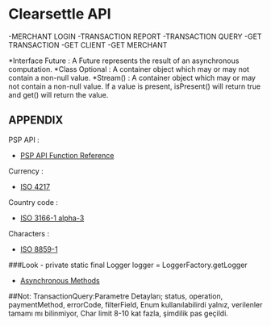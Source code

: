 # Clearsettle API

-MERCHANT LOGIN
-TRANSACTION REPORT
-TRANSACTION QUERY
-GET TRANSACTION
-GET CLIENT
-GET MERCHANT


*Interface Future<V> : A Future represents the result of an asynchronous computation.
*Class Optional<T> : A container object which may or may not contain a non-null value.
*Stream() : A container object which may or may not contain a non-null value. If a value is present, isPresent() will return true and get() will return the value. 

## APPENDIX

PSP API :

- [PSP API Function Reference](http://docs.raima.com/rdm/current/C_UG/Content/PSPUG/PSPAPIReference.htm)

Currency : 

- [ISO 4217](http://www.xe.com/iso4217.php)

Country code :

- [ISO 3166-1 alpha-3](http://en.wikipedia.org/wiki/ISO_3166-1_alpha-3)

Characters :

- [ISO 8859-1](http://sites.utoronto.ca/webdocs/HTMLdocs/NewHTML/iso_table.html)

###Look - private static final Logger logger = LoggerFactory.getLogger

- [Asynchronous Methods](https://spring.io/guides/gs/async-method/)

##Not:
TransactionQuery:Parametre Detayları; status, operation, paymentMethod, errorCode, filterField, Enum kullanılabilirdi yalnız, verilenler tamamı mı bilinmiyor, Char limit 8-10 kat fazla, şimdilik pas geçildi. 

